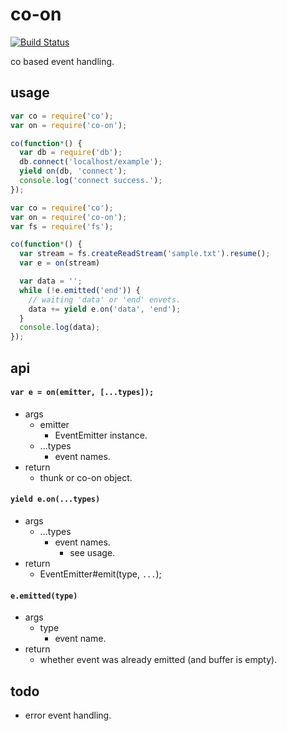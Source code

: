 co-on
========

[![Build Status](https://travis-ci.org/hrsh7th/js-co-on.png?branch=master)](https://travis-ci.org/hrsh7th/js-co-on)

co based event handling.

usage
--------
```js
var co = require('co');
var on = require('co-on');

co(function*() {
  var db = require('db');
  db.connect('localhost/example');
  yield on(db, 'connect');
  console.log('connect success.');
});
```

```js
var co = require('co');
var on = require('co-on');
var fs = require('fs');

co(function*() {
  var stream = fs.createReadStream('sample.txt').resume();
  var e = on(stream)

  var data = '';
  while (!e.emitted('end')) {
    // waiting 'data' or 'end' envets.
    data += yield e.on('data', 'end');
  }
  console.log(data);
});
```

api
--------
#### ```var e = on(emitter, [...types]);```
- args
  - emitter
    - EventEmitter instance.
  - ...types
    - event names.
- return
  - thunk or co-on object.

#### ```yield e.on(...types)```
- args
  - ...types
    - event names.
      - see usage.
- return
  - EventEmitter#emit(type, ```...```);

#### ```e.emitted(type)```
- args
  - type
    - event name.
- return
  - whether event was already emitted (and buffer is empty).


todo
--------
- error event handling.

